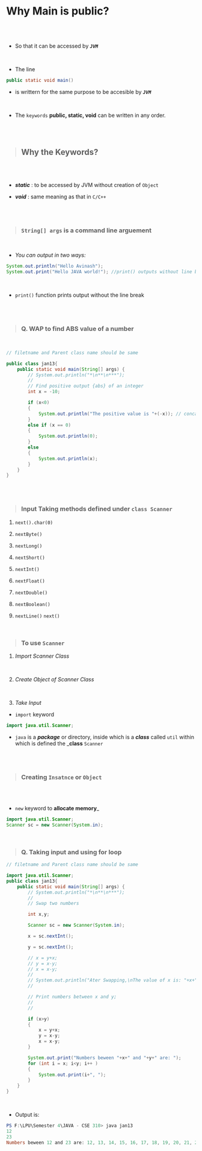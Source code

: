 # Why Main is public?

<br>
<br>

- So that it can be accessed by ___`JVM`___

<br>

- The line

```java
public static void main()
```

- is writtern for the same purpose to be accesible by ___`JVM`___

<br>

- The `keywords` __public, static, void__ can be written in  any order.

<br>
<br>

> ## Why the Keywords?

<br>
<br>

- ___static___ : to be accessed by JVM without creation of `Object`

- ___void___ : same meaning as that in `C/C++`

<br>
<br>

> ### `String[] args` is a command line arguement

<br>

- _You can output in two ways:_

```java
System.out.println("Hello Avinash");
System.out.print("Hello JAVA world!"); //print() outputs without line break
```
<br>

- `print()` function prints output without the line break


<br>
<br>

>### Q. WAP to find ABS value of a number
<br>

```java
// filetname and Parent class name should be same

public class jan13{
    public static void main(String[] args) {
        // System.out.println("*\n**\n***");
        //
        // Find positive output {abs} of an integer
        int x = -10;

        if (x<0)
        {
            System.out.println("The positive value is "+(-x)); // concatenation is done by +
        }
        else if (x == 0)
        {
            System.out.println(0);
        }
        else
        {
            System.out.println(x);
        }
    }
}
```

<br>
<br>

>### Input Taking methods defined under `class Scanner`

1. `next().char(0)`

2. `nextByte()`

3. `nextLong()`

4. `nextShort()`

5. `nextInt()`

6. `nextFloat()`

7.  `nextDouble()`

8. `nextBoolean()`

9. `nextLine()`  `next()`

<br>

>### To use `Scanner`

1. _Import Scanner Class_
<br>

2. _Create Object of Scanner Class_
<br>

3. _Take Input_


- `import` keyword
```java
import java.util.Scanner;
```

- `java` is a ___package___ or directory, inside which is a ___class___ called `util` within which is defined the ___class__ `Scanner`

<br>
<br>

>### Creating `Insatnce` or `Object`

<br>
<br>

- `new` keyword to __allocate memory___


```java
import java.util.Scanner;
Scanner sc = new Scanner(System.in);
```
<br>

> ### Q. Taking input and using for loop 

```java
// filetname and Parent class name should be same

import java.util.Scanner;
public class jan13{
    public static void main(String[] args) {
        // System.out.println("*\n**\n***");
        //
        // Swap two numbers

        int x,y;

        Scanner sc = new Scanner(System.in);

        x = sc.nextInt();

        y = sc.nextInt();

        // x = y+x;
        // y = x-y;
        // x = x-y;
        //
        // System.out.println("Ater Swapping,\nThe value of x is: "+x+"\nThe value of y is: "+y);
        //

        // Print numbers between x and y;
        //
        //

        if (x>y)
        {
            x = y+x;
            y = x-y;
            x = x-y;
        }

        System.out.print("Numbers beween "+x+" and "+y+" are: ");
        for (int i = x; i<y; i++ )
        {
            System.out.print(i+", ");
        }
    }
}
```


<br>

- Output is:

```powershell
PS F:\LPU\Semester 4\JAVA - CSE 310> java jan13
12
23
Numbers beween 12 and 23 are: 12, 13, 14, 15, 16, 17, 18, 19, 20, 21, 22,
```
